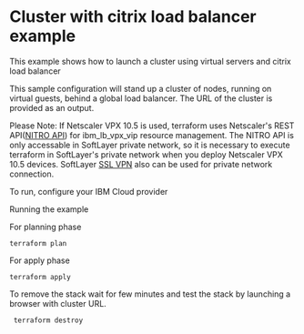 # Cluster with citrix load balancer example

This example shows how to launch a cluster using virtual servers and citrix load balancer

This sample configuration will stand up a cluster of nodes, running on virtual guests, behind a global load balancer. The URL of the cluster is provided as an output.

Please Note: If Netscaler VPX 10.5 is used, terraform uses Netscaler's REST API([NITRO API](https://docs.citrix.com/en-us/netscaler/11/nitro-api.html)) for ibm_lb_vpx_vip resource management. The NITRO API is only accessable in SoftLayer private network, so it is necessary to execute terraform in SoftLayer's private network when you deploy Netscaler VPX 10.5 devices. SoftLayer [SSL VPN](http://www.softlayer.com/VPN-Access) also can be used for private network connection. 

To run, configure your IBM Cloud provider

Running the example

For planning phase 

```
terraform plan
```

For apply phase

```
terraform apply
```

To remove the stack wait for few minutes and test the stack by launching a browser with cluster URL.

```
 terraform destroy
```